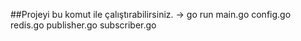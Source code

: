 ##Projeyi bu komut ile çalıştırabilirsiniz. ->
go run main.go config.go redis.go publisher.go subscriber.go

